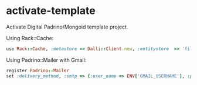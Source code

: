 activate-template
=================

Activate Digital Padrino/Mongoid template project.

Using Rack::Cache:
```ruby
use Rack::Cache, :metastore => Dalli::Client.new, :entitystore  => 'file:tmp/cache/rack/body', :allow_reload => false
```

Using Padrino::Mailer with Gmail:
```ruby
register Padrino::Mailer
set :delivery_method, :smtp => {:user_name => ENV['GMAIL_USERNAME'], :password => ENV['GMAIL_PASSWORD'], :address => "smtp.gmail.com", :port => 587, :authentication => :plain, :enable_starttls_auto => true}
```